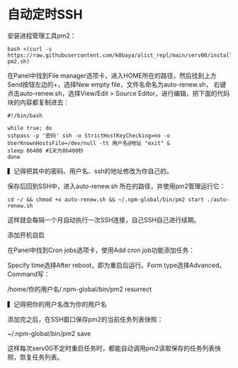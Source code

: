 # 自动定时SSH

安装进程管理工具pm2：
```
bash <(curl -s https://raw.githubusercontent.com/k0baya/alist_repl/main/serv00/install-pm2.sh) 
```
在Panel中找到File manager选项卡，进入HOME所在的路径，然后找到上方Send按钮左边的+，选择New empty file，文件名命名为auto-renew.sh， 右键点击auto-renew.sh，选择View/Edit > Source Editor，进行编辑，把下面的代码块的内容都复制进去：
```
#!/bin/bash

while true; do 
sshpass -p '密码' ssh -o StrictHostKeyChecking=no -o UserKnownHostsFile=/dev/null -tt 用户名@地址 "exit" & 
sleep 86400 #1天为86400秒 
done
```
▍记得把其中的密码、用户名、ssh的地址修改为你自己的。

保存后回到SSH中，进入auto-renew.sh 所在的路径，并使用pm2管理运行它：
```
cd ~/ && chmod +x auto-renew.sh && ~/.npm-global/bin/pm2 start ./auto-renew.sh
```
这样就会每隔一个月自动执行一次SSH连接，自己SSH自己进行续期。

添加开机自启

在Panel中找到Cron jobs选项卡，使用Add cron job功能添加任务： 

Specify time选择After reboot，即为重启后运行。Form type选择Advanced，Command写：

/home/你的用户名/.npm-global/bin/pm2 resurrect

▍记得把你的用户名改为你的用户名

添加完之后，在SSH窗口保存pm2的当前任务列表快照：

~/.npm-global/bin/pm2 save

这样每次serv00不定时重启任务时，都能自动调用pm2读取保存的任务列表快照，恢复任务列表。